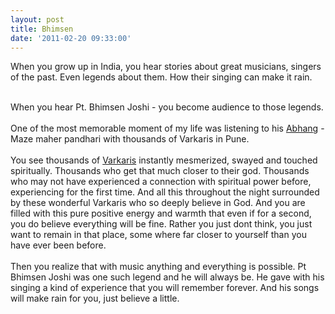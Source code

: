 ```yaml
---
layout: post
title: Bhimsen
date: '2011-02-20 09:33:00'
---
```


<p>When you grow up in India, you hear stories about great musicians, singers of the past. Even legends about them. How their singing can make it rain.</p><div><br/></div><div>When you hear Pt. Bhimsen Joshi - you become audience to those legends.</div><div><br/></div><div>One of the most memorable moment of my life was listening to his <a href="http://en.wikipedia.org/wiki/Abhang">Abhang</a> - Maze maher pandhari with thousands of Varkaris in Pune. </div><div><br/></div><div>You see thousands of <a href="http://en.wikipedia.org/wiki/Varkari">Varkaris</a> instantly mesmerized, swayed and touched spiritually. Thousands who get that much closer to their god. Thousands who may not have experienced a connection with spiritual power before, experiencing for the first time. And all this throughout the night surrounded by these wonderful Varkaris who so deeply believe in God.  And you are filled with this pure positive energy and warmth that even if for a second, you do believe everything will be fine. Rather you just dont think, you just want to remain in that place, some where far closer to yourself than you have ever been before.</div><div><br/></div><div>Then you realize that with music anything and everything is possible. Pt Bhimsen Joshi was one such legend and he will always be.  He gave with his singing a kind of experience that you will remember forever. And his songs will make rain for you, just believe a little.</div><div class="blogger-post-footer"><img width="1" height="1" src="https://blogger.googleusercontent.com/tracker/5416117946427095362-2300424854009206615?l=soranthou.blogspot.com" alt=""/></div>